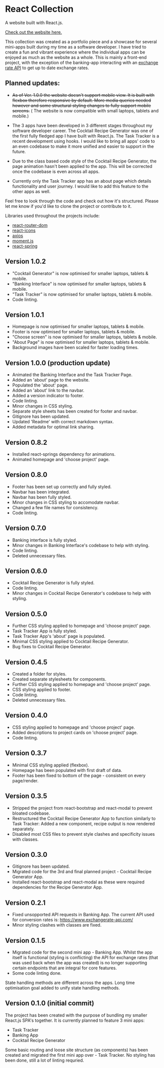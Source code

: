 # React Collection

A website built with React.js.

[Check out the website here.](https://react-collection.netlify.app/)

This collection was created as a portfolio piece and a showcase for
several mini-apps built during my time as a software developer. I have
tried to create a fun and vibrant experience where the individual apps
can be enjoyed as much as the website as a whole. This is mainly a
front-end project, with the exception of the banking-app interacting
with an
[exchange rate API](https://www.exchangerate-api.com/)
to get up to date exchange rates.

## Planned updates:

- ~~As of Ver. 1.0.0 the website doesn't support mobile view. It is
  built with flexbox therefore responsive by default. More media
  queries needed however and some structural styling changes to
  fully support mobile screens.~~
  ( The website is now compatible with small laptops, tablets and mobile.)

- The 3 apps have been developed in 3 different stages throughout my
  software developer career. The Cocktail Recipe Generator was one
  of the first fully fledged app I have built with React.js. The
  Task Tracker is a recent development using hooks. I would like to
  bring all apps' code to an even codebase to make it more unified
  and easier to support in the future.

- Due to the class based code style of the Cocktail Recipe
  Generator, the page animation hasn't been applied to the app. This
  will be corrected once the codebase is even across all apps.

- Currently only the Task Tracker app has an about page which
  details functionality and user journey. I would like to add this
  feature to the other apps as well.

Feel free to look through the code and check out how it's structured. Please
let me know if you'd like to clone the project or contribute to it.

Libraries used throughout the projects include:

- [react-router-dom](https://reactrouter.com/web/guides/quick-start)
- [react-icons](https://react-icons.github.io/react-icons/)
- [axios](https://github.com/axios/axios)
- [moment.js](https://momentjs.com/)
- [react-spring](https://react-spring.io/basics)

## Version 1.0.2

- "Cocktail Generator" is now optimised for smaller laptops, tablets & mobile.
- "Banking Interface" is now optimised for smaller laptops, tablets & mobile.
- "Task Tracker" is now optimised for smaller laptops, tablets & mobile.
- Code linting.

## Version 1.0.1

- Homepage is now optimised for smaller laptops, tablets & mobile.
- Footer is now optimised for smaller laptops, tablets & mobile.
- "Choose screen" is now optimised for smaller laptops, tablets & mobile.
- "About Page" is now optimised for smaller laptops, tablets & mobile.
- Background images have been scaled for faster loading times.

## Version 1.0.0 (production update)

- Animated the Banking Interface and the Task Tracker Page.
- Added an 'about' page to the website.
- Populated the 'about' page.
- Added an 'about' link to the navbar.
- Added a version indicator to footer.
- Code linting.
- Minor changes in CSS styling.
- Separate style sheets has been created for footer and navbar.
- Gitignore has been updated.
- Updated 'Readme' with correct markdown syntax.
- Added metadata for optimal link sharing.

## Version 0.8.2

- Installed react-springs dependency for animations.
- Animated homepage and 'choose project' page.

## Version 0.8.0

- Footer has been set up correctly and fully styled.
- Navbar has been integrated.
- Navbar has been fully styled.
- Minor changes in CSS styling to accomodate navbar.
- Changed a few file names for consistency.
- Code linting.

## Version 0.7.0

- Banking interface is fully styled.
- Minor changes in Banking Interface's codebase to help with styling.
- Code linting.
- Deleted unnecessary files.

## Version 0.6.0

- Cocktail Recipe Generator is fully styled.
- Code linting.
- Minor changes in Cocktail Recipe Generator's codebase to help with styling.

## Version 0.5.0

- Further CSS styling applied to homepage and 'choose project' page.
- Task Tracker App is fully styled.
- Task Tracker App's 'about' page is populated.
- Minimal CSS styling applied to Cocktail Recipe Generator.
- Bug fixes to Cocktail Recipe Generator.

## Version 0.4.5

- Created a folder for styles.
- Created separate stylesheets for components.
- Further CSS styling applied to homepage and 'choose project' page.
- CSS styling applied to footer.
- Code linting.
- Deleted unnecessary files.

## Version 0.4.0

- CSS styling applied to homepage and 'choose project' page.
- Added descriptions to project cards on 'choose project' page.
- Code linting.

## Version 0.3.7

- Minimal CSS styling applied (flexbox).
- Homepage has been populated with first draft of data.
- Footer has been fixed to bottom of the page - consistent on every page/render.

## Version 0.3.5

- Stripped the project from react-bootstrap and react-modal to prevent bloated codebase.
- Restructured the Cocktail Recipe Generator App to function similarly to Task Tracker: Added a new component, recipe output is now rendered separately.
- Disabled most CSS files to prevent style clashes and specificity issues with classes.

## Version 0.3.0

- Gitignore has been updated.
- Migrated code for the 3rd and final planned project - Cocktail Recipe Generator App.
- Installed react-bootstrap and react-modal as these were required dependencies for the Recipe Generator App.

## Version 0.2.1

- Fixed unsopported API requests in Banking App. The current API used for conversion rates is: https://www.exchangerate-api.com/
- Minor styling clashes with classes are fixed.

## Version 0.1.5

- Migrated code for the second mini app - Banking App. Whilst the app itself is functional (styling is conflicting) the API for exchange rates (that was used back when the app was created) is no longer supporting certain endpoints that are integral for core features.
- Some code linting done.

State handling methods are different across the apps. Long time optimisation goal added to unify state handling methods.

## Version 0.1.0 (initial commit)

The project has been created with the purpose of bundling my smaller React.js SPA's together.
It is currently planned to feature 3 mini apps:

- Task Tracker
- Banking App
- Cocktail Recipe Generator

Some basic routing and loose site structure (as components) has been created and migrated the first mini app over - Task Tracker.
No styling has been done, still a lot of linting requried.
